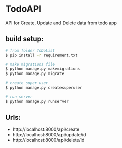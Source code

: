 # TodoAPI
API for Create, Update and Delete data from todo app

## build setup:
```bash
# from folder ToDoList 
$ pip install -r requirement.txt

# make migrations file
$ python manage.py makemigrations
$ python manage.py migrate

# create super user
$ python manage.py createsuperuser

# run server
$ python manage.py runserver

```

## Urls:
  * http://localhost:8000/api/create
  * http://localhost:8000/api/update/id
  * http://localhost:8000/api/delete/id

